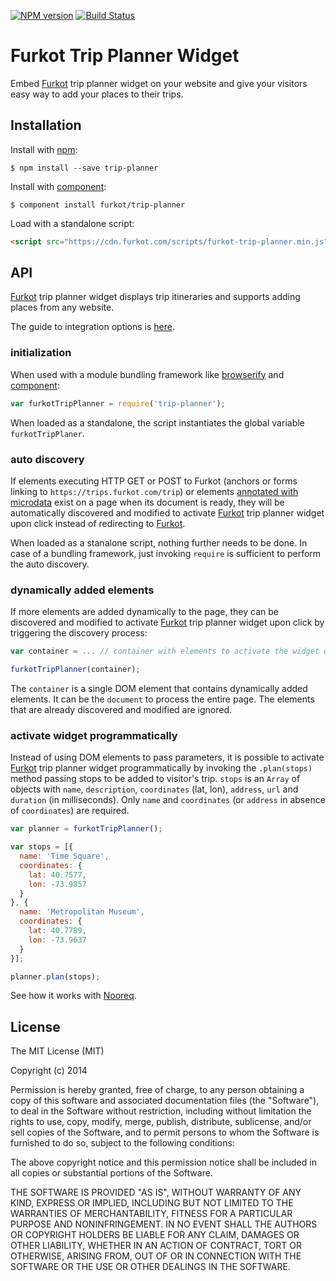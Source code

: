 [![NPM version][npm-image]][npm-url]
[![Build Status][travis-image]][travis-url]

# Furkot Trip Planner Widget

  Embed [Furkot] trip planner widget on your website and give your visitors easy way to add your places to their trips.

## Installation

  Install with [npm]:

    $ npm install --save trip-planner

  Install with [component]:

    $ component install furkot/trip-planner

  Load with a standalone script:

```html
<script src="https://cdn.furkot.com/scripts/furkot-trip-planner.min.js" defer></script>
```

## API

  [Furkot] trip planner widget displays trip itineraries and supports adding places from any website.

  The guide to integration options is [here][help].

### initialization

  When used with a module bundling framework like [browserify] and [component]:

```javascript
var furkotTripPlanner = require('trip-planner');
```

  When loaded as a standalone, the script instantiates the global variable `furkotTripPlaner`.

### auto discovery

  If elements executing HTTP GET or POST to Furkot (anchors or forms linking to `https://trips.furkot.com/trip`) or elements [annotated with microdata][furkot-microdata] exist on a page when its document is ready, they will be automatically discovered and modified to activate [Furkot] trip planner widget upon click instead of redirecting to [Furkot].

  When loaded as a stanalone script, nothing further needs to be done. In case of a bundling framework, just invoking `require` is sufficient to perform the auto discovery.
  
### dynamically added elements

  If more elements are added dynamically to the page, they can be discovered and modified to activate [Furkot] trip planner widget upon click by triggering the discovery process:
  
```javascript
var container = ... // container with elements to activate the widget on click

furkotTripPlanner(container);
```

The `container` is a single DOM element that contains dynamically added elements. It can be the `document` to process the entire page. The elements that are already discovered and modified are ignored.

### activate widget programmatically

Instead of using DOM elements to pass parameters, it is possible to activate [Furkot] trip planner widget programmatically by invoking the `.plan(stops)` method passing stops to be added to visitor's trip. `stops` is an `Array` of objects with `name`, `description`, `coordinates` (lat, lon), `address`, `url` and `duration` (in milliseconds). Only `name` and `coordinates` (or `address` in absence of `coordinates`) are required.

```javascript
var planner = furkotTripPlanner();

var stops = [{
  name: 'Time Square',
  coordinates: {
    lat: 40.7577,
    lon: -73.9857
  }
}, {
  name: 'Metropolitan Museum',
  coordinates: {
    lat: 40.7789,
    lon: -73.9637
  }
}];

planner.plan(stops);
```

See how it works with [Nooreq].

## License

  The MIT License (MIT)

  Copyright (c) 2014 <copyright holders>

  Permission is hereby granted, free of charge, to any person obtaining a copy
  of this software and associated documentation files (the "Software"), to deal
  in the Software without restriction, including without limitation the rights
  to use, copy, modify, merge, publish, distribute, sublicense, and/or sell
  copies of the Software, and to permit persons to whom the Software is
  furnished to do so, subject to the following conditions:

  The above copyright notice and this permission notice shall be included in
  all copies or substantial portions of the Software.

  THE SOFTWARE IS PROVIDED "AS IS", WITHOUT WARRANTY OF ANY KIND, EXPRESS OR
  IMPLIED, INCLUDING BUT NOT LIMITED TO THE WARRANTIES OF MERCHANTABILITY,
  FITNESS FOR A PARTICULAR PURPOSE AND NONINFRINGEMENT. IN NO EVENT SHALL THE
  AUTHORS OR COPYRIGHT HOLDERS BE LIABLE FOR ANY CLAIM, DAMAGES OR OTHER
  LIABILITY, WHETHER IN AN ACTION OF CONTRACT, TORT OR OTHERWISE, ARISING FROM,
  OUT OF OR IN CONNECTION WITH THE SOFTWARE OR THE USE OR OTHER DEALINGS IN
  THE SOFTWARE.

[Furkot]: https://trips.furkot.com
[help]: http://help.furkot.com/widgets/integrated-trip-planner.html
[Nooreq]: http://nooreq.com
[component]: https://github.com/componentjs/component
[npm]: https://www.npmjs.com/
[browserify]: http://browserify.org/
[furkot-microdata]: https://github.com/furkot/plan-microdata

[npm-image]: https://img.shields.io/npm/v/trip-planner.svg
[npm-url]: https://npmjs.org/package/trip-planner

[travis-url]: https://travis-ci.org/furkot/trip-planner
[travis-image]: https://img.shields.io/travis/furkot/trip-planner.svg
